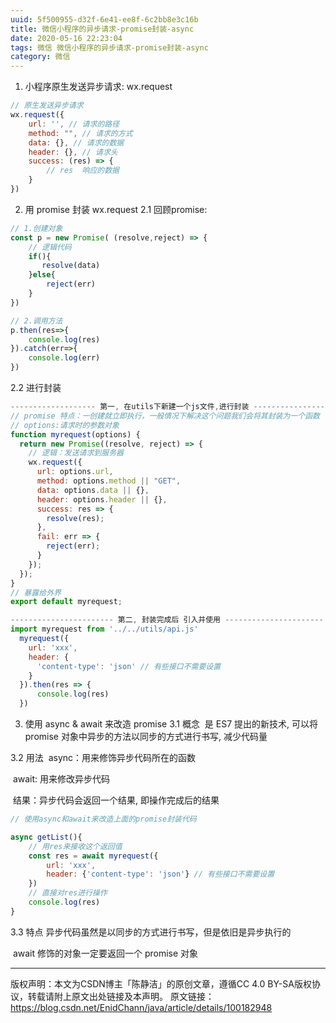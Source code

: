 ```yaml
---
uuid: 5f500955-d32f-6e41-ee8f-6c2bb8e3c16b
title: 微信小程序的异步请求-promise封装-async
date: 2020-05-16 22:23:04
tags: 微信 微信小程序的异步请求-promise封装-async
category: 微信
---
```

1. 小程序原生发送异步请求: wx.request
```js
// 原生发送异步请求
wx.request({
	url: '', // 请求的路径
	method: "", // 请求的方式
	data: {}, // 请求的数据
	header: {}, // 请求头
	success: (res) => {
      	// res  响应的数据
	}
})
```
<!-- more -->
2. 用 promise 封装 wx.request
2.1 回顾promise:
```js
// 1.创建对象
const p = new Promise( (resolve,reject) => {
    // 逻辑代码
    if(){
       resolve(data)
	}else{
        reject(err)
	}
})

// 2.调用方法
p.then(res=>{
    console.log(res)
}).catch(err=>{
    console.log(err)
})
```

2.2 进行封装
```js
------------------- 第一, 在utils下新建一个js文件,进行封装 -----------------------	
// promise 特点：一创建就立即执行，一般情况下解决这个问题我们会将其封装为一个函数
// options:请求时的参数对象
function myrequest(options) {
  return new Promise((resolve, reject) => {
    // 逻辑：发送请求到服务器
    wx.request({
      url: options.url,
      method: options.method || "GET",
      data: options.data || {},
      header: options.header || {},
      success: res => {
        resolve(res);
      },
      fail: err => {
        reject(err);
      }
    });
  });
}
// 暴露给外界
export default myrequest;

----------------------- 第二, 封装完成后 引入并使用 ----------------------
import myrequest from '../../utils/api.js'
  myrequest({
    url: 'xxx',
    header: {
      'content-type': 'json' // 有些接口不需要设置
    }
  }).then(res => {
      console.log(res)
  })
  ```

3. 使用 async & await 来改造 promise
3.1 概念
​ 是 ES7 提出的新技术, 可以将 promise 对象中异步的方法以同步的方式进行书写, 减少代码量

3.2 用法
​ async：用来修饰异步代码所在的函数

​ await: 用来修改异步代码

​ 结果：异步代码会返回一个结果, 即操作完成后的结果
```js
// 使用async和await来改造上面的promise封装代码

async getList(){
    // 用res来接收这个返回值
	const res = await myrequest({
        url: 'xxx',
        header: {'content-type': 'json'} // 有些接口不需要设置
  	})
    // 直接对res进行操作
    console.log(res)
}
```

3.3 特点
​ 异步代码虽然是以同步的方式进行书写，但是依旧是异步执行的

​ await 修饰的对象一定要返回一个 promise 对象


---------
版权声明：本文为CSDN博主「陈静洁」的原创文章，遵循CC 4.0 BY-SA版权协议，转载请附上原文出处链接及本声明。
原文链接：https://blog.csdn.net/EnidChann/java/article/details/100182948